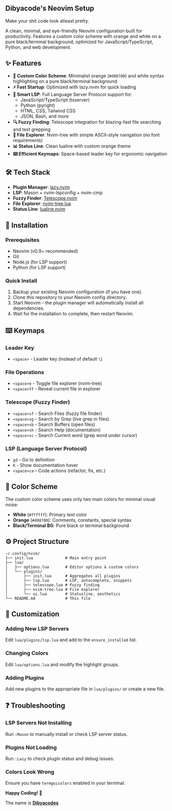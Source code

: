## Dibyacode's Neovim Setup
Make your shit code look atleast pretty.

A clean, minimal, and eye-friendly Neovim configuration built for productivity. Features a custom color scheme with orange and white on a pure black/terminal background, optimized for JavaScript/TypeScript, Python, and web development.

## ✨ Features

- **🎨 Custom Color Scheme**: Minimalist orange (`#d08700`) and white syntax highlighting on a pure black/terminal background
- **⚡ Fast Startup**: Optimized with lazy.nvim for quick loading
- **🧠 Smart LSP**: Full Language Server Protocol support for:
  - JavaScript/TypeScript (tsserver)
  - Python (pyright)
  - HTML, CSS, Tailwind CSS
  - JSON, Bash, and more
- **🔍 Fuzzy Finding**: Telescope integration for blazing-fast file searching and text grepping
- **📁 File Explorer**: Nvim-tree with simple ASCII-style navigation (no font requirements)
- **📊 Status Line**: Clean lualine with custom orange theme
- **⌨️ Efficient Keymaps**: Space-based leader key for ergonomic navigation

## 🛠️ Tech Stack

- **Plugin Manager**: [lazy.nvim](https://github.com/folke/lazy.nvim)
- **LSP**: Mason + nvim-lspconfig + nvim-cmp
- **Fuzzy Finder**: [Telescope.nvim](https://github.com/nvim-telescope/telescope.nvim)
- **File Explorer**: [nvim-tree.lua](https://github.com/nvim-tree/nvim-tree.lua)
- **Status Line**: [lualine.nvim](https://github.com/nvim-lualine/lualine.nvim)

## 🚀 Installation

### Prerequisites
- Neovim (v0.9+ recommended)
- Git
- Node.js (for LSP support)
- Python (for LSP support)

### Quick Install
1.  Backup your existing Neovim configuration (if you have one).
2.  Clone this repository to your Neovim config directory.
3.  Start Neovim - the plugin manager will automatically install all dependencies.
4.  Wait for the installation to complete, then restart Neovim.

## ⌨️ Keymaps

### Leader Key
- `<space>` - Leader key (instead of default `\`)

### File Operations
- `<space>e` - Toggle file explorer (nvim-tree)
- `<space>ff` - Reveal current file in explorer

### Telescope (Fuzzy Finder)
- `<space>sf` - Search Files (fuzzy file finder)
- `<space>sg` - Search by Grep (live grep in files)
- `<space>sb` - Search Buffers (open files)
- `<space>sh` - Search Help (documentation)
- `<space>sc` - Search Current word (grep word under cursor)

### LSP (Language Server Protocol)
- `gd` - Go to definition
- `K` - Show documentation hover
- `<space>ca` - Code actions (refactor, fix, etc.)

## 🎨 Color Scheme

The custom color scheme uses only two main colors for minimal visual noise:
- **White** (`#ffffff`): Primary text color
- **Orange** (`#d08700`): Comments, constants, special syntax
- **Black/Terminal BG**: Pure black or terminal background

## ⚙️ Project Structure
```
~/.config/nvim/
├── init.lua              # Main entry point
├── lua/
│   ├── options.lua       # Editor options & custom colors
│   └── plugins/
│       ├── init.lua      # Aggregates all plugins
│       ├── lsp.lua       # LSP, autocomplete, snippets
│       ├── telescope.lua # Fuzzy finding
│       ├── nvim-tree.lua # File explorer
│       └── ui.lua        # Statusline, aesthetics
└── README.md             # This file
```

## 🔧 Customization

### Adding New LSP Servers
Edit `lua/plugins/lsp.lua` and add to the `ensure_installed` list.

### Changing Colors
Edit `lua/options.lua` and modify the highlight groups.

### Adding Plugins
Add new plugins to the appropriate file in `lua/plugins/` or create a new file.

## ❓ Troubleshooting

### LSP Servers Not Installing
Run `:Mason` to manually install or check LSP server status.

### Plugins Not Loading
Run `:Lazy` to check plugin status and debug issues.

### Colors Look Wrong
Ensure you have `termguicolors` enabled in your terminal.

**Happy Coding!** 🚀

The name is [**Dibyacodes**](https://x.com/dibyacodes)
